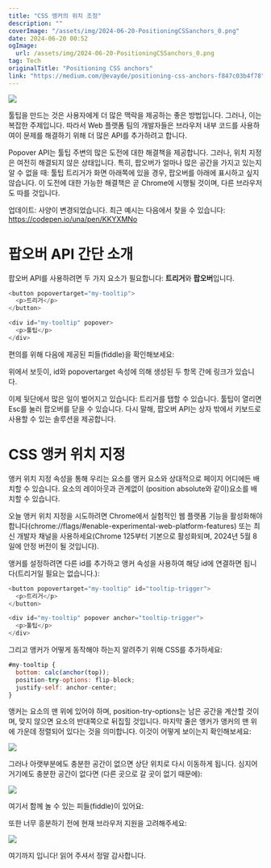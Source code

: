 ```yaml
---
title: "CSS 앵커의 위치 조정"
description: ""
coverImage: "/assets/img/2024-06-20-PositioningCSSanchors_0.png"
date: 2024-06-20 00:52
ogImage: 
  url: /assets/img/2024-06-20-PositioningCSSanchors_0.png
tag: Tech
originalTitle: "Positioning CSS anchors"
link: "https://medium.com/@evayde/positioning-css-anchors-f847c03b4f78"
---
```



![](/assets/img/2024-06-20-PositioningCSSanchors_0.png)

툴팁을 만드는 것은 사용자에게 더 많은 맥락을 제공하는 좋은 방법입니다. 그러나, 이는 복잡한 주제입니다. 따라서 Web 플랫폼 팀의 개발자들은 브라우저 내부 코드를 사용하여이 문제를 해결하기 위해 더 많은 API를 추가하려고 합니다.

Popover API는 툴팁 주변의 많은 도전에 대한 해결책을 제공합니다. 그러나, 위치 지정은 여전히 해결되지 않은 상태입니다. 특히, 팝오버가 얼마나 많은 공간을 가지고 있는지 알 수 없을 때: 툴팁 트리거가 화면 아래쪽에 있을 경우, 팝오버를 아래에 표시하고 싶지 않습니다. 이 도전에 대한 가능한 해결책은 곧 Chrome에 시행될 것이며, 다른 브라우저도 따를 것입니다.

업데이트: 사양이 변경되었습니다. 최근 예시는 다음에서 찾을 수 있습니다:
https://codepen.io/una/pen/KKYXMNo

<div class="content-ad"></div>

# 팝오버 API 간단 소개

팝오버 API를 사용하려면 두 가지 요소가 필요합니다: **트리거**와 **팝오버**입니다.

```js
<button popovertarget="my-tooltip">
  <p>트리거</p>
</button>

<div id="my-tooltip" popover>
  <p>툴팁</p>
</div>
```

편의를 위해 다음에 제공된 피들(fiddle)을 확인해보세요:

<div class="content-ad"></div>

위에서 보듯이, id와 popovertarget 속성에 의해 생성된 두 항목 간에 링크가 있습니다.

이제 뒷단에서 많은 일이 벌어지고 있습니다: 트리거를 탭할 수 있습니다. 툴팁이 열리면 Esc를 눌러 팝오버를 닫을 수 있습니다. 다시 말해, 팝오버 API는 상자 밖에서 키보드로 사용할 수 있는 솔루션을 제공합니다.

# CSS 앵커 위치 지정

앵커 위치 지정 속성을 통해 우리는 요소를 앵커 요소와 상대적으로 페이지 어디에든 배치할 수 있습니다. 요소의 레이아웃과 관계없이 (position absolute와 같이)요소를 배치할 수 있습니다.

<div class="content-ad"></div>

오늘 앵커 위치 지정을 시도하려면 Chrome에서 실험적인 웹 플랫폼 기능을 활성화해야 합니다(chrome://flags/#enable-experimental-web-platform-features) 또는 최신 개발자 채널을 사용하세요(Chrome 125부터 기본으로 활성화되며, 2024년 5월 8일에 안정 버전이 될 것입니다).

앵커를 설정하려면 다른 id를 추가하고 앵커 속성을 사용하여 해당 id에 연결하면 됩니다(트리거일 필요는 없습니다.):

```js
<button popovertarget="my-tooltip" id="tooltip-trigger">
  <p>트리거</p>
</button>

<div id="my-tooltip" popover anchor="tooltip-trigger">
  <p>툴팁</p>
</div>
```

그리고 앵커가 어떻게 동작해야 하는지 알려주기 위해 CSS를 추가하세요:

<div class="content-ad"></div>

```js
#my-tooltip {
  bottom: calc(anchor(top));
  position-try-options: flip-block;
  justify-self: anchor-center;
}
```

앵커는 요소의 맨 위에 있어야 하며, position-try-options는 남은 공간을 계산할 것이며, 맞지 않으면 요소의 반대쪽으로 뒤집힐 것입니다. 마지막 줄은 앵커가 앵커의 맨 위에 가운데 정렬되어 있다는 것을 의미합니다. 이것이 어떻게 보이는지 확인해보세요:

<img src="/assets/img/2024-06-20-PositioningCSSanchors_1.png" />

그러나 아랫부분에도 충분한 공간이 없으면 상단 위치로 다시 이동하게 됩니다. 심지어 거기에도 충분한 공간이 없다면 (다른 곳으로 갈 곳이 없기 때문에):

<div class="content-ad"></div>


<img src="/assets/img/2024-06-20-PositioningCSSanchors_2.png" />

여기서 함께 놀 수 있는 피들(fiddle)이 있어요:

또한 너무 흥분하기 전에 현재 브라우저 지원을 고려해주세요:

<img src="/assets/img/2024-06-20-PositioningCSSanchors_3.png" />


<div class="content-ad"></div>

여기까지 입니다!
읽어 주셔서 정말 감사합니다.